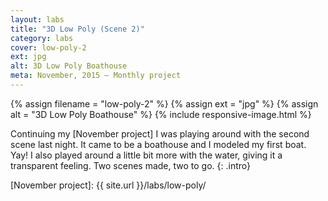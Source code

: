 ```yaml
---
layout: labs
title: "3D Low Poly (Scene 2)"
category: labs
cover: low-poly-2
ext: jpg
alt: 3D Low Poly Boathouse 
meta: November, 2015 – Monthly project
---
```


{% assign filename = "low-poly-2" %}
{% assign ext = "jpg" %}
{% assign alt = "3D Low Poly Boathouse" %}
{% include responsive-image.html %}

Continuing my [November project] I was playing around with the second scene last night. It came to be a boathouse and I modeled my first boat. Yay! I also played around a little bit more with the water, giving it a transparent feeling. Two scenes made, two to go.
{: .intro}

[November project]: {{ site.url }}/labs/low-poly/